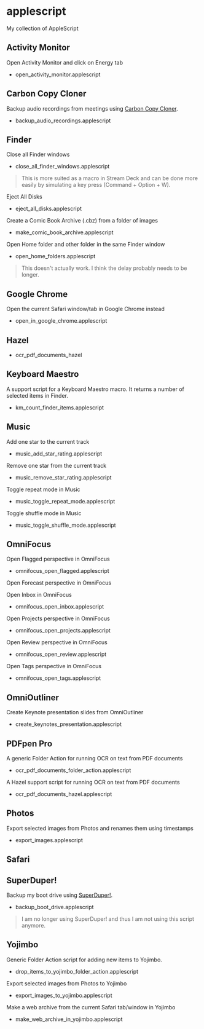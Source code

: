 applescript
===========

My collection of AppleScript

## Activity Monitor

Open Activity Monitor and click on Energy tab

- open_activity_monitor.applescript

## Carbon Copy Cloner

Backup audio recordings from meetings using [Carbon Copy Cloner](https://bombich.com).

- backup_audio_recordings.applescript

## Finder

Close all Finder windows

- close_all_finder_windows.applescript

> This is more suited as a macro in Stream Deck and can be done more easily by simulating a key press (Command + Option + W).

Eject All Disks

- eject_all_disks.applescript

Create a Comic Book Archive (.cbz) from a folder of images

- make_comic_book_archive.applescript

Open Home folder and other folder in the same Finder window

- open_home_folders.applescript

> This doesn't actually work. I think the delay probably needs to be longer.

## Google Chrome

Open the current Safari window/tab in Google Chrome instead

- open_in_google_chrome.applescript

## Hazel

- ocr_pdf_documents_hazel

## Keyboard Maestro

A support script for a Keyboard Maestro macro. It returns a number of selected items in Finder.

- km_count_finder_items.applescript

## Music

Add one star to the current track

- music_add_star_rating.applescript

Remove one star from the current track

- music_remove_star_rating.applescript

Toggle repeat mode in Music

- music_toggle_repeat_mode.applescript

Toggle shuffle mode in Music

- music_toggle_shuffle_mode.applescript

## OmniFocus

Open Flagged perspective in OmniFocus

- omnifocus_open_flagged.applescript

Open Forecast perspective in OmniFocus

Open Inbox in OmniFocus

- omnifocus_open_inbox.applescript

Open Projects perspective in OmniFocus

- omnifocus_open_projects.applescript

Open Review perspective in OmniFocus

- omnifocus_open_review.applescript

Open Tags perspective in OmniFocus

- omnifocus_open_tags.applescript

## OmniOutliner

Create Keynote presentation slides from OmniOutliner

- create_keynotes_presentation.applescript

## PDFpen Pro

A generic Folder Action for running OCR on text from PDF documents

- ocr_pdf_documents_folder_action.applescript

A Hazel support script for running OCR on text from PDF documents

- ocr_pdf_documents_hazel.applescript

## Photos

Export selected images from Photos and renames them using timestamps

- export_images.applescript

## Safari


## SuperDuper!

Backup my boot drive using [SuperDuper!](https://www.shirt-pocket.com/SuperDuper/SuperDuperDescription.html).

- backup_boot_drive.applescript

> I am no longer using SuperDuper! and thus I am not using this script anymore.

## Yojimbo

Generic Folder Action script for adding new items to Yojimbo.

- drop_items_to_yojimbo_folder_action.applescript

Export selected images from Photos to Yojimbo

- export_images_to_yojimbo.applescript

Make a web archive from the current Safari tab/window in Yojimbo

- make_web_archive_in_yojimbo.applescript
